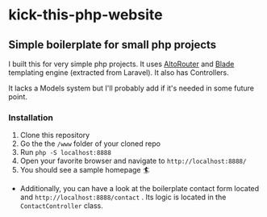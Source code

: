 # kick-this-php-website
## Simple boilerplate for small php projects

I built this for very simple php projects. It uses [AltoRouter](https://github.com/dannyvankooten/AltoRouter) and [Blade](https://github.com/jenssegers/blade) templating engine (extracted from Laravel). It also has Controllers.

It lacks a Models system but I'll probably add if it's needed in some future point.


### Installation

1. Clone this repository
2. Go the the `/www` folder of your cloned repo
3. Run `php -S localhost:8888`
4. Open your favorite browser and navigate to `http://localhost:8888/`
5. You should see a sample homepage 🏄

+ Additionally, you can have a look at the boilerplate contact form located and `http://localhost:8888/contact` .
Its logic is located in the `ContactController` class.

